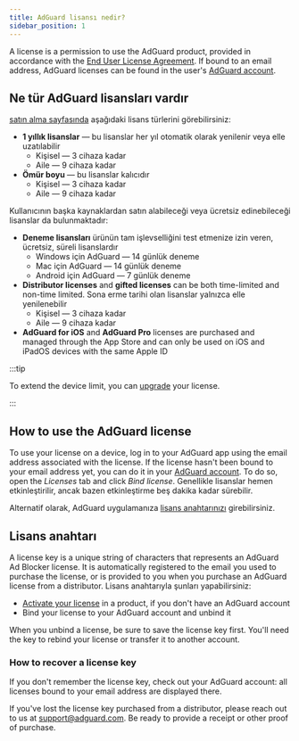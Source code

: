 ```yaml
---
title: AdGuard lisansı nedir?
sidebar_position: 1
---
```


A license is a permission to use the AdGuard product, provided in accordance with the [End User License Agreement](https://adguard.com/eula.html). If bound to an email address, AdGuard licenses can be found in the user's [AdGuard account](https://adguardaccount.com/).

## Ne tür AdGuard lisansları vardır

[satın alma sayfasında](https://adguard.com/license.html) aşağıdaki lisans türlerini görebilirsiniz:

- **1 yıllık lisanslar** — bu lisanslar her yıl otomatik olarak yenilenir veya elle uzatılabilir
    - Kişisel — 3 cihaza kadar
    - Aile — 9 cihaza kadar
- **Ömür boyu** — bu lisanslar kalıcıdır
    - Kişisel — 3 cihaza kadar
    - Aile — 9 cihaza kadar

Kullanıcının başka kaynaklardan satın alabileceği veya ücretsiz edinebileceği lisanslar da bulunmaktadır:

- **Deneme lisansları** ürünün tam işlevselliğini test etmenize izin veren, ücretsiz, süreli lisanslardır
    - Windows için AdGuard — 14 günlük deneme
    - Mac için AdGuard — 14 günlük deneme
    - Android için AdGuard — 7 günlük deneme
- **Distributor licenses** and **gifted licenses** can be both time-limited and non-time limited. Sona erme tarihi olan lisanslar yalnızca elle yenilenebilir
    - Kişisel — 3 cihaza kadar
    - Aile — 9 cihaza kadar
- **AdGuard for iOS** and **AdGuard Pro** licenses are purchased and managed through the App Store and can only be used on iOS and iPadOS devices with the same Apple ID

:::tip

To extend the device limit, you can [upgrade](../payment-options/#upgrade) your license.

:::

## How to use the AdGuard license

To use your license on a device, log in to your AdGuard app using the email address associated with the license. If the license hasn't been bound to your email address yet, you can do it in your [AdGuard account](https://adguardaccount.com/). To do so, open the *Licenses* tab and click *Bind license*. Genellikle lisanslar hemen etkinleştirilir, ancak bazen etkinleştirme beş dakika kadar sürebilir.

Alternatif olarak, AdGuard uygulamanıza [lisans anahtarınızı](#license-key) girebilirsiniz.

## Lisans anahtarı

A license key is a unique string of characters that represents an AdGuard Ad Blocker license. It is automatically registered to the email you used to purchase the license, or is provided to you when you purchase an AdGuard license from a distributor. Lisans anahtarıyla şunları yapabilirsiniz:

- [Activate your license](../activation) in a product, if you don't have an AdGuard account
- Bind your license to your AdGuard account and unbind it

When you unbind a license, be sure to save the license key first. You'll need the key to rebind your license or transfer it to another account.

### How to recover a license key

If you don't remember the license key, check out your AdGuard account: all licenses bound to your email address are displayed there.

If you've lost the license key purchased from a distributor, please reach out to us at support@adguard.com. Be ready to provide a receipt or other proof of purchase.
